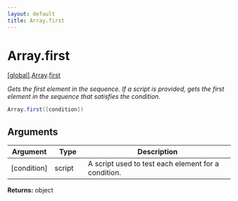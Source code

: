 ```yaml
---
layout: default
title: Array.first
---
```


# Array.first

[\[global\]]({{site.baseurl}}/docs/).[Array]({{site.baseurl}}/docs/Array/).[first]({{site.baseurl}}/docs/Array/first/)

_Gets the first element in the sequence. If a script is provided, gets the first element in the sequence that satisfies the condition._

```cs
Array.first([condition])
```

## Arguments

<table>
  <col width="15%">
  <col width="15%">
  <thead>
    <tr>
      <th>Argument</th>
      <th>Type</th>
      <th>Description</th>
    </tr>
  </thead>
  <tbody>
    <tr>
      <td>[condition]</td>
      <td>script</td>
      <td>A script used to test each element for a condition.</td>
    </tr>
  </tbody>
</table>

**Returns:** object
